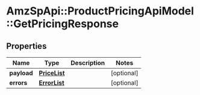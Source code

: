 # AmzSpApi::ProductPricingApiModel::GetPricingResponse

## Properties
Name | Type | Description | Notes
------------ | ------------- | ------------- | -------------
**payload** | [**PriceList**](PriceList.md) |  | [optional] 
**errors** | [**ErrorList**](ErrorList.md) |  | [optional] 

